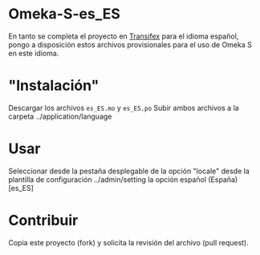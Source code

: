 # Omeka-S-es_ES
En tanto se completa el proyecto en [Transifex](https://www.transifex.com/omeka/omeka-s/) para el idioma español, pongo a disposición estos archivos provisionales para el uso de Omeka S en este idioma.

# "Instalación"
Descargar los archivos `es_ES.mo` y `es_ES.po`
Subir ambos archivos a la carpeta ../application/language

# Usar
Seleccionar desde la pestaña desplegable de la opción "locale" desde la plantilla de configuración ../admin/setting la opción español (España)[es_ES]

# Contribuir

Copia este proyecto (fork) y solicita la revisión del archivo (pull request).
